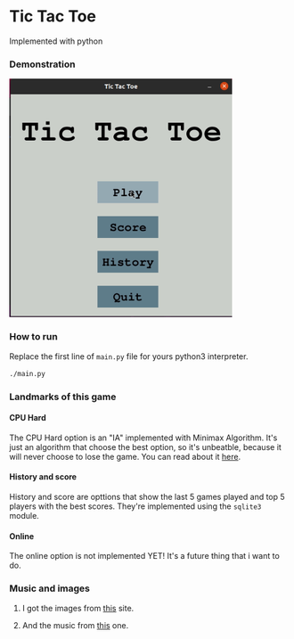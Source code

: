 # Tic Tac Toe

Implemented with python

### Demonstration

<img src="img/demo.gif" width="400">

### How to run
Replace the first line of ```main.py``` file for yours python3 interpreter.

```bash
./main.py
```

### Landmarks of this game

#### CPU Hard 

The CPU Hard option is an "IA" implemented with Minimax Algorithm. It's just an algorithm that choose the best option, so it's unbeatble, because it will never choose to lose the game. You can read about it [here](https://www.geeksforgeeks.org/minimax-algorithm-in-game-theory-set-1-introduction/).

#### History and score

History and score are opttions that show the last 5 games played and top 5 players with the best scores. They're implemented using the ```sqlite3``` module.

#### Online

The online option is not implemented YET! It's a future thing that i want to do.

### Music and images

1) I got the images from [this](https://www.geeksforgeeks.org/tic-tac-toe-gui-in-python-using-pygame/) site.

2) And the music from [this](https://opengameart.org/) one.